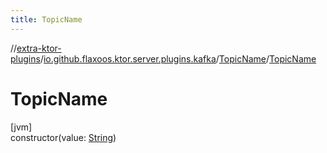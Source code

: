 ```yaml
---
title: TopicName
---
```


//[extra-ktor-plugins](../../../index.md)/[io.github.flaxoos.ktor.server.plugins.kafka](../index.md)/[TopicName](index.md)/[TopicName](-topic-name.md)

# TopicName

[jvm]\
constructor(value: [String](https://kotlinlang.org/api/latest/jvm/stdlib/kotlin/-string/index.md))





